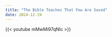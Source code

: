 ```yaml
---
title: "The Bible Teaches That Few Are Saved"
date: 2024-12-19
---
```


{{< youtube mMwMi97qNIc >}}
